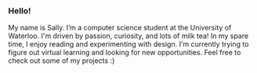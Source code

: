 ### Hello!

My name is Sally. I’m a computer science student at the University of Waterloo. I'm driven by passion, curiosity, and lots of milk tea! In my spare time, I enjoy reading and experimenting with design. I'm currently trying to figure out virtual learning and looking for new opportunities. Feel free to check out some of my projects :)

<!--
**sy-zhou/sy-zhou** is a ✨ _special_ ✨ repository because its `README.md` (this file) appears on your GitHub profile.

Here are some ideas to get you started:

- 🔭 I’m currently working on ...
- 🌱 I’m currently learning ...
- 👯 I’m looking to collaborate on ...
- 🤔 I’m looking for help with ...
- 💬 Ask me about ...
- 📫 How to reach me: ...
- 😄 Pronouns: ...
- ⚡ Fun fact: ...
-->
